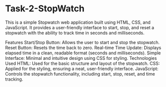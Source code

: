 # Task-2-StopWatch
This is a simple Stopwatch web application built using HTML, CSS, and JavaScript. It provides a user-friendly interface to start, stop, and reset a stopwatch with the ability to track time in seconds and milliseconds.

Features
Start/Stop Button: Allows the user to start and stop the stopwatch.
Reset Button: Resets the time back to zero.
Real-time Time Update: Displays elapsed time in a clean, readable format (seconds and milliseconds).
Simple Interface: Minimal and intuitive design using CSS for styling.
Technologies Used
HTML: Used for the basic structure and layout of the stopwatch.
CSS: Applied for the styling, ensuring a neat, user-friendly interface.
JavaScript: Controls the stopwatch functionality, including start, stop, reset, and time tracking.

